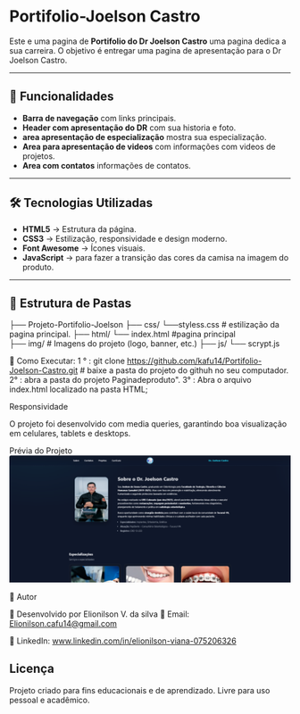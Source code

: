 # Portifolio-Joelson Castro

Este e uma pagina de  **Portifolio do Dr Joelson Castro** uma pagina dedica a sua carreira.
O objetivo é entregar uma pagina de apresentação para o Dr Joelson Castro.


---

## 📑 Funcionalidades

- **Barra de navegação** com links principais.  
- **Header com apresentação do DR** com sua historia e foto.  
- **area apresentação de especialização** mostra sua especialização.
- **Area para apresentação de videos** com informações com videos de projetos.
- **Area com contatos** informações de contatos.


---

## 🛠️ Tecnologias Utilizadas

- **HTML5** → Estrutura da página.  
- **CSS3** → Estilização, responsividade e design moderno.  
- **Font Awesome** → Ícones visuais. 
- **JavaScript** → para fazer a transição das cores da camisa na imagem do produto.

---

## 📂 Estrutura de Pastas

├── Projeto-Portifolio-Joelson
  ├── css/
    └──styless.css     # estilização da pagina principal.
  ├── html/
     └── index.html    #pagina principal     
  ├── img/                # Imagens do projeto (logo, banner, etc.)
  ├── js/
     └── scrypt.js

🚀 Como Executar:
1 ° : git clone https://github.com/kafu14/Portifolio-Joelson-Castro.git  # baixe a pasta do projeto do githuh no seu computador.
2°  : abra a pasta do projeto Paginadeproduto".
3° : Abra o arquivo index.html localizado na pasta HTML;

Responsividade

O projeto foi desenvolvido com media queries, garantindo boa visualização em celulares, tablets e desktops.

Prévia do Projeto
![imagem do site](./img/joelson-castro.png)

📌 Autor

👤 Desenvolvido por Elionilson V. da silva
📧 Email: Elionilson.cafu14@gmail.com

🔗 LinkedIn: www.linkedin.com/in/elionilson-viana-075206326

## Licença

Projeto criado para fins educacionais e de aprendizado. Livre para uso pessoal e acadêmico.